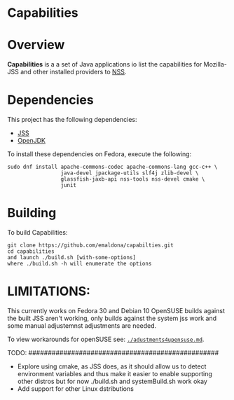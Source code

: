 Capabilities
========================================

Overview
========================================

**Capabilities** is a a set of Java applications
io list the capabilities for Mozilla-JSS and other installed providers to [NSS](https://developer.mozilla.org/en-US/docs/Mozilla/Projects/NSS).

Dependencies
========================================

This project has the following dependencies:

 - [JSS](https://github.com/dogtagpki/jss)
 - [OpenJDK](https://openjdk.java.net/)

To install these dependencies on Fedora, execute the following:

    sudo dnf install apache-commons-codec apache-commons-lang gcc-c++ \
                     java-devel jpackage-utils slf4j zlib-devel \
                     glassfish-jaxb-api nss-tools nss-devel cmake \
                     junit

Building
========================================
To build Capabilities:

    git clone https://github.com/emaldona/capabilties.git
    cd capabilities
    and launch ./build.sh [with-some-options]
    where ./build.sh -h will enumerate the options

LIMITATIONS:
========================================
This currently works on Fedora 30 and Debian 10
OpenSUSE builds against the built JSS aren't working,
only builds against the system jss work and some manual adjustemnst
adjustments are needed.

To view workarounds for openSUSE see: [`./adustments4upensuse.md`](./adustments4upensuse.md).

TODO:
#################################################
- Explore using cmake, as JSS does, as it should allow us to detect environment
  variables and thus make it easier to enable supporting other distros
  but for now ./build.sh and systemBuild.sh work okay
- Add support for other Linux dstributions

